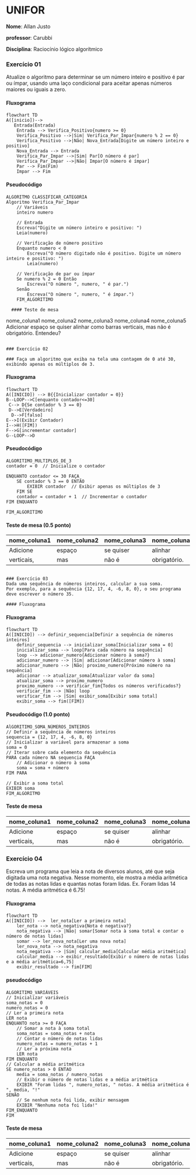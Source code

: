 # UNIFOR
**Nome**: Allan Justo

**professor**: Carubbi

**Disciplina**: Raciocínio lógico algorítmico
### Exercício 01 
Atualize o algoritmo para determinar se um número inteiro e positivo é par ou ímpar, usando uma laço condicional para aceitar apenas números maiores ou iguais a zero. 

#### Fluxograma
```mermaid
flowchart TD
A([inicio])--> 
   Entrada(Entrada)
    Entrada --> Verifica_Positivo{numero >= 0}
    Verifica_Positivo -->|Sim| Verifica_Par_Impar{numero % 2 == 0}
    Verifica_Positivo -->|Não| Nova_Entrada[Digite um número inteiro e positivo]
    Nova_Entrada --> Entrada
    Verifica_Par_Impar -->|Sim| Par[O número é par]
    Verifica_Par_Impar -->|Não| Impar[O número é ímpar]
    Par --> Fim(Fim)
    Impar --> Fim
```

#### Pseudocódigo 
```
ALGORITMO CLASSIFICAR_CATEGORIA
Algoritmo Verifica_Par_Impar
    // Variáveis
    inteiro numero
    
    // Entrada
    Escreva("Digite um número inteiro e positivo: ")
    Leia(numero)
    
    // Verificação de número positivo
    Enquanto numero < 0
        Escreva("O número digitado não é positivo. Digite um número inteiro e positivo: ")
        Leia(numero)
    
    // Verificação de par ou ímpar
    Se numero % 2 = 0 Então
        Escreva("O número ", numero, " é par.")
    Senão
        Escreva("O número ", numero, " é ímpar.")
    FIM_ALGORITIMO

  #### Teste de mesa
```
nome_coluna1	nome_coluna2	nome_coluna3	nome_coluna4	nome_coluna5
Adicionar	espaço	se quiser	alinhar	como barras
verticais,	mas	não é	obrigatório.	Entendeu?
```

### Exercício 02

### Faça um algoritmo que exiba na tela uma contagem de 0 até 30, exibindo apenas os múltiplos de 3.
````
#### Fluxograma
```mermaid
flowchart TD
A([INICIO]) --> B{{Inicializar contador = 0}}
B--LOOP-->C[enquanto contador<=30]
 C--> D{Se contador % 3 == 0}
 D-->E[Verdadeiro] 
  D-->F[falso] 
E-->I(Exibir Contador)
I-->H([FIM])
F-->G[incrementar contador]
G--LOOP-->D
```
#### Pseudocódigo
```
ALGORITIMO_MULTIPLOS_DE_3
contador = 0  // Inicialize o contador

ENQUANTO contador <= 30 FAÇA
    SE contador % 3 == 0 ENTÃO
        EXIBIR contador  // Exibir apenas os múltiplos de 3
    FIM SE
    contador = contador + 1  // Incrementar o contador
FIM ENQUANTO

FIM_ALGORITIMO

````
#### Teste de mesa (0.5 ponto)

| nome_coluna1 | nome_coluna2 | nome_coluna3 | nome_coluna4 | nome_coluna5 | 
|      --      |      --      |      --      |      --      |      --      | 
| Adicione     | espaço       | se quiser    |  alinhar     | as barras    |
| verticais,   | mas          | não é        | obrigatório. | Entendido ?  |
```

### Exercício 03 
Dada uma sequência de números inteiros, calcular a sua soma. 
Por exemplo, para a sequência {12, 17, 4, -6, 8, 0}, o seu programa deve escrever o número 35.

#### Fluxograma 
```
#### Fluxograma
```mermaid
flowchart TD
A([INICIO]) --> definir_sequencia[Definir a sequência de números inteiros]
    definir_sequencia --> inicializar_soma[Inicializar soma = 0]
    inicializar_soma --> loop[Para cada número na sequência]
    loop --> adicionar_numero{Adicionar número à soma?}
    adicionar_numero --> |Sim| adicionar[Adicionar número à soma]
    adicionar_numero --> |Não| proximo_numero[Próximo número na sequência]
    adicionar --> atualizar_soma[Atualizar valor da soma]
    atualizar_soma --> proximo_numero
    proximo_numero --> verificar_fim{Todos os números verificados?}
    verificar_fim --> |Não| loop
    verificar_fim --> |Sim| exibir_soma[Exibir soma total]
    exibir_soma --> fim([FIM])
```

#### Pseudocódigo (1.0 ponto)
```
AlGORITIMO_SOMA_NÚMEROS_INTEIROS
// Definir a sequência de números inteiros
sequencia = {12, 17, 4, -6, 8, 0}
// Inicializar a variável para armazenar a soma
soma = 0
// Iterar sobre cada elemento da sequência
PARA cada número NA sequencia FAÇA
    // Adicionar o número à soma
    soma = soma + número
FIM PARA

// Exibir a soma total
EXIBIR soma
FIM_ALGORITMO
```
#### Teste de mesa

| nome_coluna1 | nome_coluna2 | nome_coluna3 | nome_coluna4 | nome_coluna5 | 
|      --      |      --      |      --      |      --      |      --      | 
| Adicione     | espaço       | se quiser    |  alinhar     | as barras    |
| verticais,   | mas          | não é        | obrigatório. | Entendido ?  |


### Exercício 04
Escreva um programa que leia a nota de diversos alunos, até que seja digitada uma nota negativa. 
Nesse momento, ele mostra a média aritmética de todas as notas lidas e quantas notas foram lidas. 
Ex. Foram lidas 14 notas. A média aritmética é 6.75!

#### Fluxograma 
```mermaid
flowchart TD
A([INICIO]) -->  ler_nota[Ler a primeira nota]
    ler_nota --> nota_negativa{Nota é negativa?}
    nota_negativa --> |Não| somar[Somar nota à soma total e contar o número de notas lidas]
    somar --> ler_nova_nota[Ler uma nova nota]
    ler_nova_nota --> nota_negativa
    nota_negativa --> |Sim| calcular_media[Calcular média aritmética]
    calcular_media --> exibir_resultado[Exibir o número de notas lidas e a média aritmética=6,75]
    exibir_resultado --> fim[FIM]
```

#### pseudocódigo
```
ALGORITIMO_VARIÁVEIS 
// Inicializar variáveis
soma_notas = 0
numero_notas = 0
// Ler a primeira nota
LER nota
ENQUANTO nota >= 0 FAÇA
    // Somar a nota à soma total
    soma_notas = soma_notas + nota
    // Contar o número de notas lidas
    numero_notas = numero_notas + 1
    // Ler a próxima nota
    LER nota
FIM ENQUANTO
// Calcular a média aritmética
SE numero_notas > 0 ENTAO
    media = soma_notas / numero_notas
    // Exibir o número de notas lidas e a média aritmética
    EXIBIR "Foram lidas ", numero_notas, " notas. A média aritmética é ", media, "!"
SENÃO
    // Se nenhum nota foi lida, exibir mensagem
    EXIBIR "Nenhuma nota foi lida!"
FIM_ENQUANTO
FIM
```

#### Teste de mesa 
| nome_coluna1 | nome_coluna2 | nome_coluna3 | nome_coluna4 | nome_coluna5 | 
|      --      |      --      |      --      |      --      |      --      | 
| Adicione     | espaço       | se quiser    |  alinhar     | as barras    |
| verticais,   | mas          | não é        | obrigatório. | Entendido ?  |
